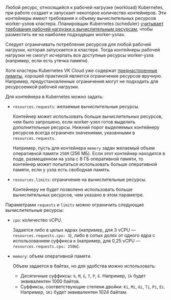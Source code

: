 Любой ресурс, относящийся к рабочей нагрузке (workload) Kubernetes, при работе создает и запускает некоторое количество контейнеров. Эти контейнеры имеют требования к объему вычислительных ресурсов worker-узлов кластера. Планировщик Kubernetes (scheduler) [учитывает требования рабочей нагрузки к вычислительным ресурсам](https://kubernetes.io/docs/concepts/configuration/manage-resources-containers/), чтобы разместить ее на наиболее подходящих worker-узлах.

Следует ограничивать потребление ресурсов для любой рабочей нагрузки, которая запускается в кластере. Тогда контейнеры рабочей нагрузки не смогут исчерпать все доступные ресурсы worker-узла (например, если есть утечка памяти).

Хотя кластеры Kubernetes VK Cloud уже содержат [преднастроенные лимиты](../../concepts/addons-and-settings/settings#nastroyki-limitov-dlya-podov), хорошей практикой является ограничение ресурсов вручную. Например, предустановленные ограничения могут не подходить для ресурсоемкой рабочей нагрузки.

Для контейнера в Kubernetes можно задать:

- `resources.requests`: желаемые вычислительные ресурсы.

  Контейнер может использовать больше вычислительных ресурсов, чем было запрошено, если worker-узел готов выделить дополнительные ресурсы. Нижний порог выделяемых контейнеру ресурсов всегда ограничен значениями, указанными в `resources.requests`.

  Например, пусть для контейнера `memory` задан желаемый объем оперативной памяти `256M` (256 МБ). Если этот контейнер находится в поде, размещенном на узла с 8 ГБ оперативной памяти, то контейнер может попытаться использовать больше оперативной памяти, если у узла есть свободная память.

- `resources.limits`: ограничение на вычислительные ресурсы.

  Контейнеру не будет позволено использовать больше вычислительных ресурсов, чем указано в этом параметре.

Параметрами `requests` и `limits` можно ограничить следующие вычислительные ресурсы:

- `cpu`: количество vCPU.

  Задается либо в целых ядрах (например, для 3 vCPU — `resources.requests.cpu: 3`), либо в сотых долях от одного ядра с использованием суффикса `m` (например, для 0,25 vCPU — `resources.requests.cpu: 250m`).

- `memory`: объем оперативной памяти.

  Объем задается в байтах, но для удобства можно использовать:

  - Десятичные суффиксы: `k`, `M`, `G`, `T`, `P`, `E`. Например, `1k` будет эквивалентен 1000 байтов.
  - Суффиксы, соответствующие степени двойки: `Ki`, `Mi`, `Gi`, `Ti`, `Pi`, `Ei`. Например, `1Ki` будет эквивалентен 1024 байтам.
